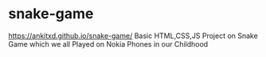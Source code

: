 # snake-game
https://ankitxd.github.io/snake-game/
Basic HTML,CSS,JS Project on Snake Game which we all Played on Nokia Phones in our Childhood
